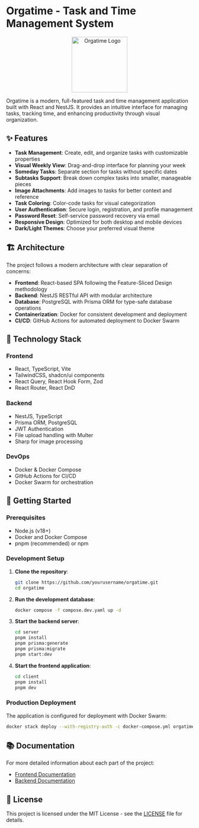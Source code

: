 # Orgatime - Task and Time Management System

<p align="center">
  <img src="./client/public/images/icon.png" alt="Orgatime Logo" width="150" height="150" />
</p>

Orgatime is a modern, full-featured task and time management application built with React and NestJS. It provides an intuitive interface for managing tasks, tracking time, and enhancing productivity through visual organization.

## ✨ Features

- **Task Management**: Create, edit, and organize tasks with customizable properties
- **Visual Weekly View**: Drag-and-drop interface for planning your week
- **Someday Tasks**: Separate section for tasks without specific dates
- **Subtasks Support**: Break down complex tasks into smaller, manageable pieces
- **Image Attachments**: Add images to tasks for better context and reference
- **Task Coloring**: Color-code tasks for visual categorization
- **User Authentication**: Secure login, registration, and profile management
- **Password Reset**: Self-service password recovery via email
- **Responsive Design**: Optimized for both desktop and mobile devices
- **Dark/Light Themes**: Choose your preferred visual theme

## 🏗️ Architecture

The project follows a modern architecture with clear separation of concerns:

- **Frontend**: React-based SPA following the Feature-Sliced Design methodology
- **Backend**: NestJS RESTful API with modular architecture
- **Database**: PostgreSQL with Prisma ORM for type-safe database operations
- **Containerization**: Docker for consistent development and deployment
- **CI/CD**: GitHub Actions for automated deployment to Docker Swarm

## 🧪 Technology Stack

### Frontend
- React, TypeScript, Vite
- TailwindCSS, shadcn/ui components
- React Query, React Hook Form, Zod
- React Router, React DnD

### Backend
- NestJS, TypeScript
- Prisma ORM, PostgreSQL
- JWT Authentication
- File upload handling with Multer
- Sharp for image processing

### DevOps
- Docker & Docker Compose
- GitHub Actions for CI/CD
- Docker Swarm for orchestration

## 🚀 Getting Started

### Prerequisites
- Node.js (v18+)
- Docker and Docker Compose
- pnpm (recommended) or npm

### Development Setup

1. **Clone the repository**:
   ```bash
   git clone https://github.com/yourusername/orgatime.git
   cd orgatime
   ```

2. **Run the development database**:
   ```bash
   docker compose -f compose.dev.yaml up -d
   ```

3. **Start the backend server**:
   ```bash
   cd server
   pnpm install
   pnpm prisma:generate
   pnpm prisma:migrate
   pnpm start:dev
   ```

4. **Start the frontend application**:
   ```bash
   cd client
   pnpm install
   pnpm dev
   ```

### Production Deployment
The application is configured for deployment with Docker Swarm:

```bash
docker stack deploy --with-registry-auth -c docker-compose.yml orgatime
```

## 📚 Documentation

For more detailed information about each part of the project:
- [Frontend Documentation](./client/README.md)
- [Backend Documentation](./server/README.md)

## 📝 License

This project is licensed under the MIT License - see the [LICENSE](LICENSE) file for details.
